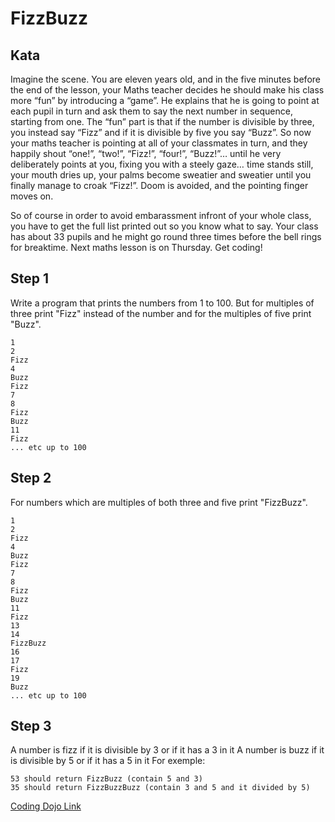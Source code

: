 # FizzBuzz

## Kata
Imagine the scene. You are eleven years old, and in the five minutes before the end of the lesson, your Maths teacher decides he should make his class more “fun” by introducing a “game”. He explains that he is going to point at each pupil in turn and ask them to say the next number in sequence, starting from one. The “fun” part is that if the number is divisible by three, you instead say “Fizz” and if it is divisible by five you say “Buzz”. So now your maths teacher is pointing at all of your classmates in turn, and they happily shout “one!”, “two!”, “Fizz!”, “four!”, “Buzz!”… until he very deliberately points at you, fixing you with a steely gaze… time stands still, your mouth dries up, your palms become sweatier and sweatier until you finally manage to croak “Fizz!”. Doom is avoided, and the pointing finger moves on.

So of course in order to avoid embarassment infront of your whole class, you have to get the full list printed out so you know what to say. Your class has about 33 pupils and he might go round three times before the bell rings for breaktime. Next maths lesson is on Thursday. Get coding!

## Step 1
Write a program that prints the numbers from 1 to 100. But for multiples of three print "Fizz" instead of the number and for the multiples of five print "Buzz".

```
1
2
Fizz
4
Buzz
Fizz
7
8
Fizz
Buzz
11
Fizz
... etc up to 100
```

## Step 2
For numbers which are multiples of both three and five print "FizzBuzz".

```
1
2
Fizz
4
Buzz
Fizz
7
8
Fizz
Buzz
11
Fizz
13
14
FizzBuzz
16
17
Fizz
19
Buzz
... etc up to 100
```

## Step 3
A number is fizz if it is divisible by 3 or if it has a 3 in it
A number is buzz if it is divisible by 5 or if it has a 5 in it
    For exemple:

    53 should return FizzBuzz (contain 5 and 3)
    35 should return FizzBuzzBuzz (contain 3 and 5 and it divided by 5)


[Coding Dojo Link](https://codingdojo.org/kata/FizzBuzz/)